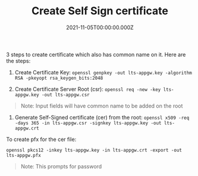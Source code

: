 ﻿---
title: Create Self Sign certificate
date: "2021-11-05T00:00:00.000Z"
description: "Create Root and Client Self Sign Certificate using OpenSSL"
tags: ["certificate"]
comments: true
---
<!-- Post Content -->

3 steps to create certificate which also has common name on it. Here are the steps:

1. Create Certificate Key: `openssl genpkey -out lts-appgw.key -algorithm RSA -pkeyopt rsa_keygen_bits:2048`

1. Create Certificate Server Root (csr): `openssl req -new -key lts-appgw.key -out lts-appgw.csr`

> Note: Input fields will have common name to be added on the root

1. Generate Self-Signed certificate (cer) from the root: `openssl x509 -req -days 365 -in lts-appgw.csr -signkey lts-appgw.key -out lts-appgw.crt`


To create pfx for the cer file: 

`openssl pkcs12 -inkey lts-appgw.key -in lts-appgw.crt -export -out lts-appgw.pfx`

> Note: This prompts for password